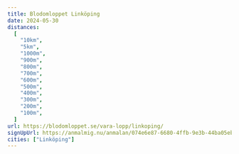 ```yaml
---
title: Blodomloppet Linköping
date: 2024-05-30
distances:
  [
    "10km",
    "5km",
    "1000m",
    "900m",
    "800m",
    "700m",
    "600m",
    "500m",
    "400m",
    "300m",
    "200m",
    "100m",
  ]
url: https://blodomloppet.se/vara-lopp/linkoping/
signUpUrl: https://anmalmig.nu/anmalan/074e6e87-6680-4ffb-9e3b-44ba05eb323e/
cities: ["Linköping"]
---
```

